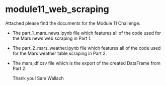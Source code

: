 # module11_web_scraping

Attached please find the documents for the Module 11 Challenge:
  - The part_1_mars_news.ipynb file which features all of the code used for the Mars news web scraping in Part 1.
  - The part_2_mars_weather.ipynb file which features all of the code used for the Mars weather table scraping in Part 2.
  - The mars_df.csv file which is the export of the created DataFrame from Part 2.

    Thank you!
    Sam Wallach
